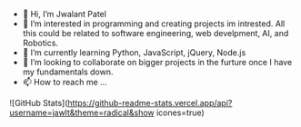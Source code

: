 - 👋 Hi, I’m Jwalant Patel
- 👀 I’m interested in programming and creating projects im intrested. All this could be related to software engineering, web develpment, AI, and Robotics.
- 🌱 I’m currently learning Python, JavaScript, jQuery, Node.js
- 💞️ I’m looking to collaborate on bigger projects in the furture once I have my fundamentals down.
- 📫 How to reach me ...

<!---
Jawlt/Jawlt is a ✨ special ✨ repository because its `README.md` (this file) appears on your GitHub profile.
You can click the Preview link to take a look at your changes.
--->
![GitHub Stats](https://github-readme-stats.vercel.app/api?username=jawlt&theme=radical&show icones=true)
